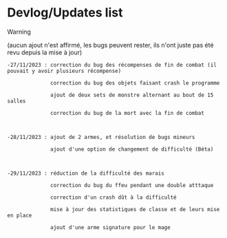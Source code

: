 # Devlog/Updates list
>[!warning]
>(aucun ajout n'est affirmé, les bugs peuvent rester, ils n'ont juste pas été revu depuis la mise à jour)

    -27/11/2023 : correction du bug des récompenses de fin de combat (il pouvait y avoir plusieurs récompense)

                  correction du bug des objets faisant crash le programme

                  ajout de deux sets de monstre alternant au bout de 15 salles

                  correction du bug de la mort avec la fin de combat



    -28/11/2023 : ajout de 2 armes, et résolution de bugs mineurs
    
                  ajout d'une option de changement de difficulté (Béta)



    -29/11/2023 : réduction de la difficulté des marais

                  correction du bug du ffeu pendant une double atttaque

                  correction d'un crash dût à la difficulté

                  mise à jour des statistiques de classe et de leurs mise en place

                  ajout d'une arme signature pour le mage
